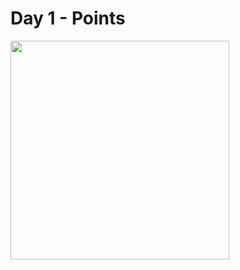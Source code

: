 # Day 1 - Points

<img src="https://github.com/Lisa-Ho/30-day-map-challenge/assets/50448656/a7ddda02-6f3e-40f2-ab6b-28ca4a63f0ee" width="350">



